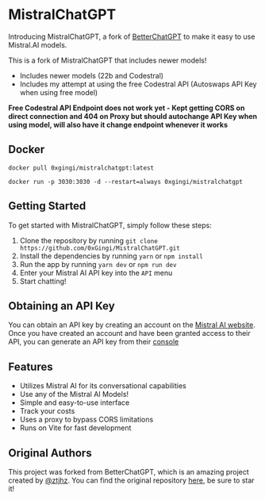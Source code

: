 # MistralChatGPT

Introducing MistralChatGPT, a fork of [BetterChatGPT](https://github.com/ztjhz/BetterChatGPT) to make it easy to use Mistral.AI models.

This is a fork of MistralChatGPT that includes newer models!

* Includes newer models (22b and Codestral) 
* Includes my attempt at using the free Codestral API (Autoswaps API Key when using free model)

**Free Codestral API Endpoint does not work yet - Kept getting CORS on direct connection and 404 on Proxy but should autochange API Key when using model, will also have it change endpoint whenever it works**

## Docker
```docker pull 0xgingi/mistralchatgpt:latest```

```docker run -p 3030:3030 -d --restart=always 0xgingi/mistralchatgpt```

## Getting Started

To get started with MistralChatGPT, simply follow these steps:

1. Clone the repository by running `git clone https://github.com/0xGingi/MistralChatGPT.git`
2. Install the dependencies by running `yarn` or `npm install`
3. Run the app by running `yarn dev` or `npm run dev`
4. Enter your Mistral AI API key into the `API` menu
5. Start chatting!

## Obtaining an API Key

You can obtain an API key by creating an account on the [Mistral AI website](https://mistral.ai/). Once you have created an account and have been granted access to their API, you can generate an API key from their [console](https://console.mistral.ai/api-keys/)

## Features

- Utilizes Mistral AI for its conversational capabilities
- Use any of the Mistral AI Models!
- Simple and easy-to-use interface
- Track your costs
- Uses a proxy to bypass CORS limitations
- Runs on Vite for fast development

## Original Authors

This project was forked from BetterChatGPT, which is an amazing project created by [@ztjhz](https://github.com/ztjhz). You can find the original repository [here](https://github.com/ztjhz/BetterChatGPT), be sure to star it!
